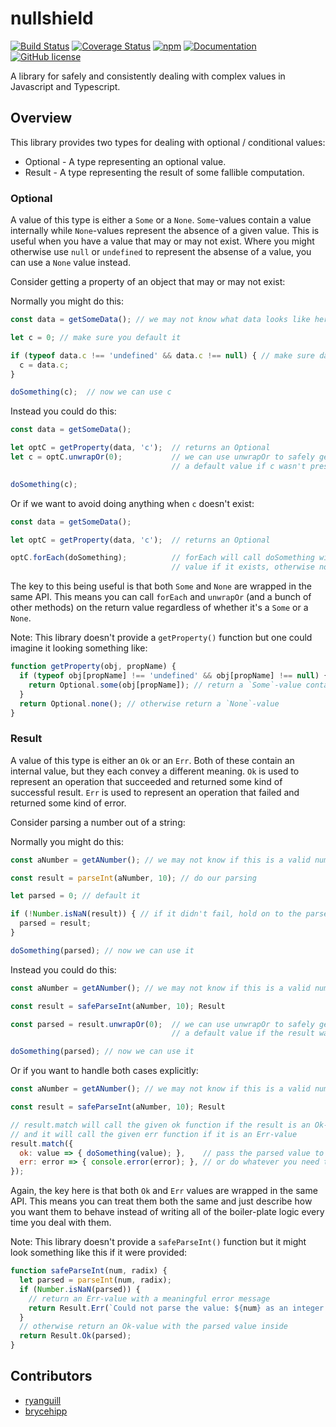 # nullshield

[![Build Status](https://travis-ci.org/iwburns/nullshield.svg?branch=master)](https://travis-ci.org/iwburns/nullshield)
[![Coverage Status](https://coveralls.io/repos/github/iwburns/nullshield/badge.svg?branch=master)](https://coveralls.io/github/iwburns/nullshield?branch=master)
[![npm](https://img.shields.io/badge/npm-npm-green.svg)](https://www.npmjs.com/package/nullshield)
[![Documentation](https://img.shields.io/badge/docs-gh--pages-blue.svg)](https://iwburns.github.com/nullshield)
[![GitHub license](https://img.shields.io/github/license/iwburns/nullshield.svg)](https://github.com/iwburns/nullshield/blob/master/LICENSE)

A library for safely and consistently dealing with complex values in Javascript and Typescript.

## Overview

This library provides two types for dealing with optional / conditional values:
* Optional - A type representing an optional value.
* Result - A type representing the result of some fallible computation.

### Optional
A value of this type is either a `Some` or a `None`. `Some`-values contain a value internally while `None`-values represent the absence of a given value.  This is useful when you have a value that may or may not exist.  Where you might otherwise use `null` or `undefined` to represent the absense of a value, you can use a `None` value instead.

Consider getting a property of an object that may or may not exist:

Normally you might do this:
```javascript
const data = getSomeData(); // we may not know what data looks like here

let c = 0; // make sure you default it

if (typeof data.c !== 'undefined' && data.c !== null) { // make sure data.c exists
  c = data.c;
}

doSomething(c);  // now we can use c
```
Instead you could do this:
```javascript
const data = getSomeData();

let optC = getProperty(data, 'c');  // returns an Optional
let c = optC.unwrapOr(0);           // we can use unwrapOr to safely get the value or
                                    // a default value if c wasn't present on data

doSomething(c);
```
Or if we want to avoid doing anything when `c` doesn't exist:
```javascript
const data = getSomeData();

let optC = getProperty(data, 'c');  // returns an Optional

optC.forEach(doSomething);          // forEach will call doSomething with optC's internal
                                    // value if it exists, otherwise nothing happens
```
The key to this being useful is that both `Some` and `None` are wrapped in the same API. This means you can call `forEach` and `unwrapOr` (and a bunch of other methods) on the return value regardless of whether it's a `Some` or a `None`.

Note: This library doesn't provide a `getProperty()` function but one could imagine it looking something like:
```javascript
function getProperty(obj, propName) {
  if (typeof obj[propName] !== 'undefined' && obj[propName] !== null) {
    return Optional.some(obj[propName]); // return a `Some`-value containing the value internally
  }
  return Optional.none(); // otherwise return a `None`-value
}
```

### Result
A value of this type is either an `Ok` or an `Err`.  Both of these contain an internal value, but they each convey a different meaning.  `Ok` is used to represent an operation that succeeded and returned some kind of successful result.  `Err` is used to represent an operation that failed and returned some kind of error.

Consider parsing a number out of a string:

Normally you might do this:
```javascript
const aNumber = getANumber(); // we may not know if this is a valid number

const result = parseInt(aNumber, 10); // do our parsing

let parsed = 0; // default it

if (!Number.isNaN(result)) { // if it didn't fail, hold on to the parsed value
  parsed = result;
}

doSomething(parsed); // now we can use it
```
Instead you could do this:
```javascript
const aNumber = getANumber(); // we may not know if this is a valid number

const result = safeParseInt(aNumber, 10); Result

const parsed = result.unwrapOr(0);  // we can use unwrapOr to safely get the value or
                                    // a default value if the result was an Err-value

doSomething(parsed); // now we can use it
```
Or if you want to handle both cases explicitly:
```javascript
const aNumber = getANumber(); // we may not know if this is a valid number

const result = safeParseInt(aNumber, 10); Result

// result.match will call the given ok function if the result is an Ok-value
// and it will call the given err function if it is an Err-value
result.match({
  ok: value => { doSomething(value); },    // pass the parsed value to `doSomething`
  err: error => { console.error(error); }, // or do whatever you need to do with the error
});
```
Again, the key here is that both `Ok` and `Err` values are wrapped in the same API. This means you can treat them both the same and just describe how you want them to behave instead of writing all of the boiler-plate logic every time you deal with them.

Note: This library doesn't provide a `safeParseInt()` function but it might look something like this if it were provided:
```javascript
function safeParseInt(num, radix) {
  let parsed = parseInt(num, radix);
  if (Number.isNaN(parsed)) {
    // return an Err-value with a meaningful error message
    return Result.Err(`Could not parse the value: ${num} as an integer with radix: ${radix}`);
  }
  // otherwise return an Ok-value with the parsed value inside
  return Result.Ok(parsed);
}
```

## Contributors
* [ryanguill](https://github.com/ryanguill)
* [brycehipp](https://github.com/brycehipp)
